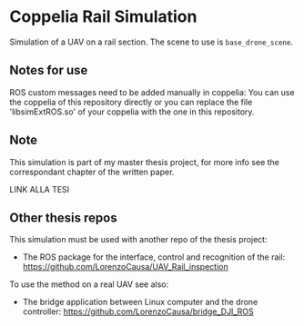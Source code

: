 # Coppelia Rail Simulation
Simulation of a UAV on a rail section. The scene to use is `base_drone_scene`.

## Notes for use 
ROS custom messages need to be added manually in coppelia: You can use the coppelia of this repository directly or you can replace the file 'libsimExtROS.so' of your coppelia with the one in this repository.

## Note
This simulation is part of my master thesis project, for more info see the correspondant chapter of the written paper.

LINK ALLA TESI

## Other thesis repos
This simulation must be used with another repo of the thesis project:

- The ROS package for the interface, control and recognition of the rail: <https://github.com/LorenzoCausa/UAV_Rail_inspection>

To use the method on a real UAV see also:
 - The bridge application between Linux computer and the drone controller: <https://github.com/LorenzoCausa/bridge_DJI_ROS>
